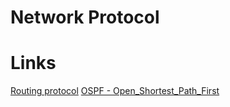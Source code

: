 # Network Protocol

# Links
[Routing protocol](https://en.wikipedia.org/wiki/Routing_protocol)
[OSPF - Open_Shortest_Path_First](https://en.wikipedia.org/wiki/Open_Shortest_Path_First)
